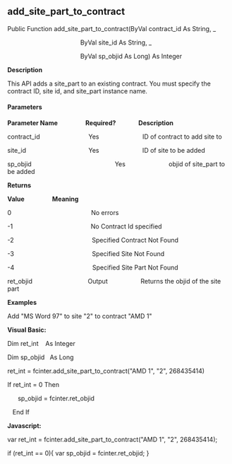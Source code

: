 add_site_part_to_contract
-----------------------------

Public Function add_site_part_to_contract(ByVal contract_id As String, _

                                          ByVal site_id As String, _

                                          ByVal sp_objid As Long) As Integer

**Description**

This API adds a site_part to an existing contract. You must specify the contract ID, site id, and site_part instance name.

#### Parameters
**Parameter Name**                **Required?**             **Description**

contract_id                            Yes                         ID of contract to add site to

site_id                                    Yes                         ID of site to be added

sp_objid                                                Yes                         objid of site_part to be added

**Returns**

**Value**                **Meaning**

0                                              No errors

-1                                             No Contract Id specified

-2                                             Specified Contract Not Found

-3                                             Specified Site Not Found

-4                                             Specified Site Part Not Found

ret_objid                                Output                   Returns the objid of the site part

**Examples**

 Add "MS Word 97" to site "2" to contract "AMD 1"

**Visual Basic:**

Dim ret_int    As Integer

Dim sp_objid   As Long

ret_int = fcinter.add_site_part_to_contract("AMD 1", "2", 268435414)

 If ret_int = 0 Then

      sp_objid = fcinter.ret_objid

   End If

**Javascript:**

var ret_int = fcinter.add_site_part_to_contract("AMD 1", "2", 268435414);

 if (ret_int == 0){ var sp_objid = fcinter.ret_objid; }